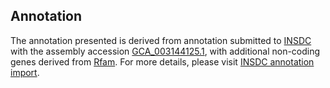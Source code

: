 

Annotation
----------

The annotation presented is derived from annotation submitted to
[INSDC](http://www.insdc.org) with the assembly accession
[GCA\_003144125.1](http://www.ebi.ac.uk/ena/data/view/GCA_003144125.1),
with additional non-coding genes derived from
[Rfam](http://rfam.xfam.org/). For more details, please visit [INSDC
annotation
import](http://ensemblgenomes.org/info/data/insdc_annotation).
